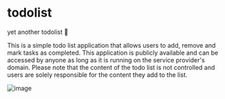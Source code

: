 # todolist
yet another todolist 🥑

This is a simple todo list application that allows users to add, remove and mark tasks as completed. This application is publicly available and can be accessed by anyone as long as it is running on the service provider's domain. Please note that the content of the todo list is not controlled and users are solely responsible for the content they add to the list.

![image](https://user-images.githubusercontent.com/86803100/234737830-c16a8249-5fc3-40cd-9cd0-1d1e34ef9ac8.png)
